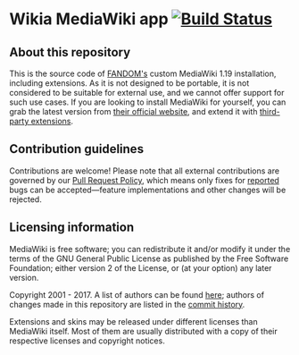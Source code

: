# Wikia MediaWiki app [![Build Status](https://travis-ci.org/Wikia/app.svg?branch=dev)](https://travis-ci.org/Wikia/app)
## About this repository
This is the source code of [FANDOM's](http://fandom.wikia.com/explore) custom MediaWiki 1.19 installation, including extensions.
As it is not designed to be portable, it is not considered to be suitable for external use, and we cannot offer support for such use cases. If you are looking to install MediaWiki for yourself, you can grab the latest version from [their official website](https://www.mediawiki.org), and extend it with [third-party extensions](https://www.mediawiki.org/wiki/Manual:Extensions).

## Contribution guidelines
Contributions are welcome! Please note that all external contributions are governed by our [Pull Request Policy](http://dev.wikia.com/wiki/Volunteer_Developers/Pull_Request_Policy), which means only fixes for [reported](http://community.wikia.com/wiki/Special:Contact/bug) bugs can be accepted—feature implementations and other changes will be rejected.

## Licensing information
MediaWiki is free software; you can redistribute it and/or modify it under the terms of the GNU General Public License as published by the Free Software Foundation; either version 2 of the License, or (at your option) any later version.

Copyright 2001 - 2017. A list of authors can be found [here](https://phabricator.wikimedia.org//r/p/mediawiki/core;browse/master/CREDITS);
authors of changes made in this repository are listed in the [commit history](https://github.com/Wikia/app/commits/dev).

Extensions and skins may be released under different licenses than MediaWiki itself. Most of them are usually distributed with a copy of their respective licenses and copyright notices.